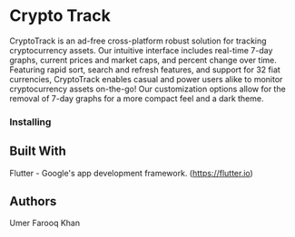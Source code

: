 # Crypto Track

CryptoTrack is an ad-free cross-platform robust solution for tracking cryptocurrency assets. Our intuitive interface includes real-time 7-day 
graphs, current prices and market caps, and percent change over time. Featuring rapid sort, search and refresh features, and support for 32 fiat 
currencies, CryptoTrack enables casual and power users alike to monitor cryptocurrency assets on-the-go! Our customization options allow for the 
removal of 7-day graphs for a more compact feel and a dark theme.

### Installing


## Built With

Flutter - Google's app development framework. (https://flutter.io)

## Authors

Umer Farooq Khan

